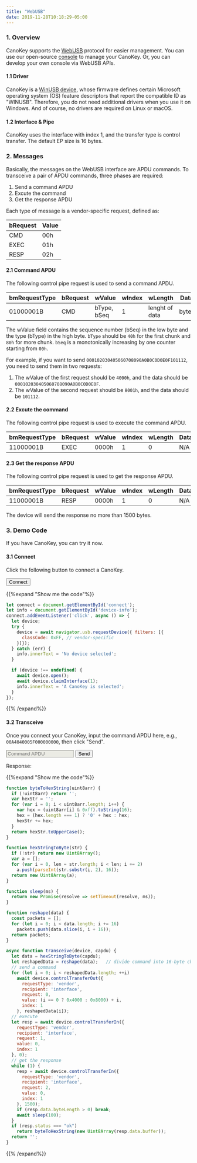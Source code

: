 ```yaml
---
title: "WebUSB"
date: 2019-11-28T10:18:29-05:00
---
```


### 1. Overview

CanoKey supports the [WebUSB](https://wicg.github.io/webusb/) protocol for easier management. You can use our open-source [console](http://) to manage your CanoKey. Or, you can develop your own console via WebUSB APIs.

#### 1.1 Driver

CanoKey is a [WinUSB device](https://docs.microsoft.com/en-us/windows-hardware/drivers/usbcon/automatic-installation-of-winusb), whose firmware defines certain Microsoft operating system (OS) feature descriptors that report the compatible ID as "WINUSB". Therefore, you do not need additional drivers when you use it on Windows. And of course, no drivers are required on Linux or macOS.

#### 1.2 Interface & Pipe

CanoKey uses the interface with index 1, and the transfer type is control transfer. The default EP size is 16 bytes.

### 2. Messages

Basically, the messages on the WebUSB interface are APDU commands. To transceive a pair of APDU commands, three phases are required:

1. Send a command APDU
2. Excute the command
3. Get the response APDU

Each type of message is a vendor-specific request, defined as:

| bRequest | Value |
|----------|-------|
| CMD      | 00h   |
| EXEC     | 01h   |
| RESP     | 02h   |

#### 2.1 Command APDU

The following control pipe request is used to send a command APDU.

| bmRequestType | bRequest | wValue      | wIndex | wLength        | Data  |
| ------------- | -------- | ----------- | ------ | -------------- | ----- |
| 01000001B     | CMD      | bType, bSeq | 1      | lenght of data | bytes |


The wValue field contains the sequence number (bSeq) in the low byte and the type (bType) in the high byte.
`bType` should be `40h` for the first chunk and `80h` for more chunk.
`bSeq` is a monotonically increasing by one counter starting from `00h`.

For example, if you want to send `000102030405060708090A0B0C0D0E0F101112`, you need to send them in two requests:

1. The wValue of the first request should be `4000h`, and the data should be `000102030405060708090A0B0C0D0E0F`.
2. The wValue of the second request should be `8001h`, and the data should be `101112`.

#### 2.2 Excute the command

The following control pipe request is used to execute the command APDU.

| bmRequestType | bRequest | wValue | wIndex | wLength | Data |
| ------------- | -------- | ------ | ------ | ------- | ---- |
| 11000001B     | EXEC     | 0000h  | 1      | 0       | N/A  |

#### 2.3 Get the response APDU

The following control pipe request is used to get the response APDU.

| bmRequestType | bRequest | wValue | wIndex | wLength | Data |
| ------------- | -------- | ------ | ------ | ------- | ---- |
| 11000001B     | RESP     | 0000h  | 1      | 0       | N/A  |

The device will send the response no more than 1500 bytes.

### 3. Demo Code

If you have CanoKey, you can try it now.

#### 3.1 Connect

Click the following button to connect a CanoKey.

<button id="connect" class="btn btn-default">Connect</button>
<span id="device-info"></span>

{{%expand "Show me the code"%}}
```js
let connect = document.getElementById('connect');
let info = document.getElementById('device-info');
connect.addEventListener('click', async () => {
  let device;
  try {
    device = await navigator.usb.requestDevice({ filters: [{
      classCode: 0xFF, // vendor-specific
    }]});
  } catch (err) {
    info.innerText = 'No device selected';
  }

  if (device !== undefined) {
    await device.open();
    await device.claimInterface(1);
    info.innerText = 'A CanoKey is selected';
  }
});
```
{{% /expand%}}

#### 3.2 Transceive

Once you connect your CanoKey, input the command APDU here, e.g., `00A4040005F000000000`, then click "Send".

<style>
input[disabled] {
color: rgb(84, 84, 84);
background-color: rgb(235, 235, 228);
}
</style>
<input class="form-element-input" type="text" id="capdu" placeholder="Command APDU" disabled>
<button id="send" class="btn btn-default">Send</button>
<p id="rapdu">Response: </p>

{{%expand "Show me the code"%}}
```js
function byteToHexString(uint8arr) {
  if (!uint8arr) return '';
  var hexStr = '';
  for (var i = 0; i < uint8arr.length; i++) {
    var hex = (uint8arr[i] & 0xff).toString(16);
    hex = (hex.length === 1) ? '0' + hex : hex;
    hexStr += hex;
  }
  return hexStr.toUpperCase();
}

function hexStringToByte(str) {
  if (!str) return new Uint8Array();
  var a = [];
  for (var i = 0, len = str.length; i < len; i += 2)
    a.push(parseInt(str.substr(i, 2), 16));
  return new Uint8Array(a);
}

function sleep(ms) {
  return new Promise(resolve => setTimeout(resolve, ms));
}

function reshape(data) {
  const packets = [];
  for (let i = 0; i < data.length; i += 16)
    packets.push(data.slice(i, i + 16));
  return packets;
}

async function transceive(device, capdu) {
  let data = hexStringToByte(capdu);
  let reshapedData = reshape(data);   // divide command into 16-byte chunks
  // send a command
  for (let i = 0; i < reshapedData.length; ++i)
    await device.controlTransferOut({
      requestType: 'vendor',
      recipient: 'interface',
      request: 0,
      value: (i == 0 ? 0x4000 : 0x8000) + i,
      index: 1
    }, reshapedData[i]);
  // execute
  let resp = await device.controlTransferIn({
    requestType: 'vendor',
    recipient: 'interface',
    request: 1,
    value: 0,
    index: 1
  }, 0);
  // get the response
  while (1) {
    resp = await device.controlTransferIn({
      requestType: 'vendor',
      recipient: 'interface',
      request: 2,
      value: 0,
      index: 1
    }, 1500);
    if (resp.data.byteLength > 0) break;
    await sleep(100);
  }
  if (resp.status === "ok")
    return byteToHexString(new Uint8Array(resp.data.buffer));
  return '';
}
```
{{% /expand%}}

<script>
let connect = document.getElementById('connect');
let capdu = document.getElementById('capdu');
let send = document.getElementById('send');
let rapdu = document.getElementById('rapdu');
let info = document.getElementById('device-info');

function byteToHexString(uint8arr) {
  if (!uint8arr) return '';
  var hexStr = '';
  for (var i = 0; i < uint8arr.length; i++) {
    var hex = (uint8arr[i] & 0xff).toString(16);
    hex = (hex.length === 1) ? '0' + hex : hex;
    hexStr += hex;
  }
  return hexStr.toUpperCase();
}

function hexStringToByte(str) {
  if (!str) return new Uint8Array();
  var a = [];
  for (var i = 0, len = str.length; i < len; i += 2)
    a.push(parseInt(str.substr(i, 2), 16));
  return new Uint8Array(a);
}

function sleep(ms) {
  return new Promise(resolve => setTimeout(resolve, ms));
}

function reshape(data) {
  const packets = [];
  for (let i = 0; i < data.length; i += 16)
    packets.push(data.slice(i, i + 16));
  return packets;
}

async function transceive(device, capdu) {
  let data = hexStringToByte(capdu);
  let reshapedData = reshape(data);   // divide command into 16-byte chunks
  // send a command
  for (let i = 0; i < reshapedData.length; ++i)
    await device.controlTransferOut({
      requestType: 'vendor',
      recipient: 'interface',
      request: 0,
      value: (i == 0 ? 0x4000 : 0x8000) + i,
      index: 1
    }, reshapedData[i]);
  // execute
  let resp = await device.controlTransferIn({
    requestType: 'vendor',
    recipient: 'interface',
    request: 1,
    value: 0,
    index: 1
  }, 0);
  // get the response
  while (1) {
    resp = await device.controlTransferIn({
      requestType: 'vendor',
      recipient: 'interface',
      request: 2,
      value: 0,
      index: 1
    }, 1500);
    if (resp.data.byteLength > 0) break;
    await sleep(100);
  }
  if (resp.status === "ok")
    return byteToHexString(new Uint8Array(resp.data.buffer));
  return '';
}

connect.addEventListener('click', async () => {
  let device;
  try {
    device = await navigator.usb.requestDevice({ filters: [{
        classCode: 0xFF, // vendor-specific
    }]});
  } catch (err) {
    info.innerText = 'No device selected';
  }

  if (device !== undefined) {
    info.innerText = 'A CanoKey is selected';
    capdu.disabled = false;
    await device.open();
    await device.claimInterface(1);
    send.addEventListener('click', async () => {
      let resp = await transceive(device, capdu.value);
      rapdu.innerText = 'Response: ' + resp;
    });
  }
});
</script>
